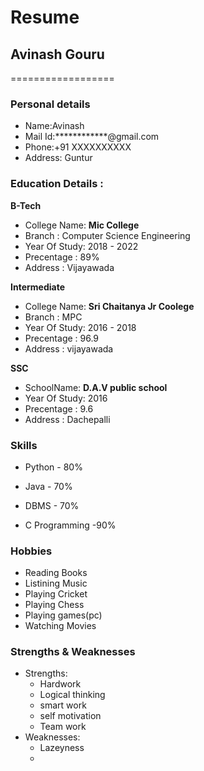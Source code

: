 # Resume

## Avinash Gouru
==================

### Personal details

- Name:Avinash<br>
- Mail Id:************@gmail.com<br>
- Phone:+91 XXXXXXXXXX <br>
- Address: Guntur <br>
### Education Details :

**B-Tech**

- College Name: __Mic College__<br>
- Branch : Computer Science Engineering<br>
- Year Of Study: 2018 - 2022<br>
- Precentage : 89%<br>
- Address : Vijayawada<br>

**Intermediate**
- College Name: __Sri Chaitanya Jr Coolege__<br>
- Branch : MPC<br>
- Year Of Study: 2016 - 2018<br>
- Precentage : 96.9<br>
- Address : vijayawada<br>

**SSC**
- SchoolName: __D.A.V public school__<br>
- Year Of Study: 2016<br>
- Precentage : 9.6<br>
- Address : Dachepalli<br>

### **Skills**

- Python - 80%

- Java - 70%

- DBMS - 70%

- C Programming -90%

### **Hobbies**

- Reading  Books<br>
- Listining Music<br>
- Playing Cricket<br>
- Playing Chess<br>
- Playing games(pc)<br>
- Watching Movies<br>

### **Strengths & Weaknesses**
- Strengths:
  - Hardwork
  - Logical thinking
  - smart work
  - self motivation
  - Team work
- Weaknesses:
  - Lazeyness
  - 
 
